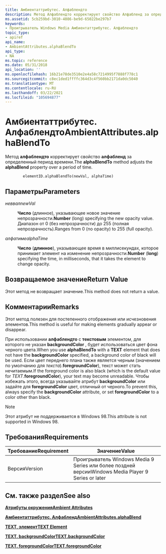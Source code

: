 ```yaml
---
title: Амбиентаттрибутес. Алфаблендто
description: Метод Алфаблендто корректирует свойство Алфабленд за определенный период времени.
ms.assetid: 5cb259bd-3010-4086-be9d-65022be297b7
keywords:
- Проигрыватель Windows Media Амбиентаттрибутес. Алфаблендто
topic_type:
- apiref
api_name:
- AmbientAttributes.alphaBlendTo
api_type:
- NA
ms.topic: reference
ms.date: 05/31/2018
api_location: ''
ms.openlocfilehash: 16b21e78de3510e2e4a58c7214995f7888f778c1
ms.sourcegitcommit: c8ec1ded1ffffc364d3c4f560bb2171da0dc5040
ms.translationtype: MT
ms.contentlocale: ru-RU
ms.lasthandoff: 03/22/2021
ms.locfileid: "105694877"
---
```

# <a name="ambientattributesalphablendto"></a><span data-ttu-id="ab2c2-104">Амбиентаттрибутес. Алфаблендто</span><span class="sxs-lookup"><span data-stu-id="ab2c2-104">AmbientAttributes.alphaBlendTo</span></span>

<span data-ttu-id="ab2c2-105">Метод **алфаблендто** корректирует свойство **алфабленд** за определенный период времени.</span><span class="sxs-lookup"><span data-stu-id="ab2c2-105">The **alphaBlendTo** method adjusts the **alphaBlend** property over a period of time.</span></span>

``` syntax
        elementID.alphaBlendTo(newVal, alphaTime)
```

## <a name="parameters"></a><span data-ttu-id="ab2c2-106">Параметры</span><span class="sxs-lookup"><span data-stu-id="ab2c2-106">Parameters</span></span>

<dl> <dt>

<span data-ttu-id="ab2c2-107"><span id="newVal"></span><span id="newval"></span><span id="NEWVAL"></span>*неввал*</span><span class="sxs-lookup"><span data-stu-id="ab2c2-107"><span id="newVal"></span><span id="newval"></span><span id="NEWVAL"></span>*newVal*</span></span>
</dt> <dd>

<span data-ttu-id="ab2c2-108">**Число** (длинное), указывающее новое значение непрозрачности.</span><span class="sxs-lookup"><span data-stu-id="ab2c2-108">**Number** (long) specifying the new opacity value.</span></span> <span data-ttu-id="ab2c2-109">Диапазон от 0 (без непрозрачности) до 255 (полная непрозрачность).</span><span class="sxs-lookup"><span data-stu-id="ab2c2-109">Ranges from 0 (no opacity) to 255 (full opacity).</span></span>

</dd> <dt>

<span data-ttu-id="ab2c2-110"><span id="alphaTime"></span><span id="alphatime"></span><span id="ALPHATIME"></span>*алфатиме*</span><span class="sxs-lookup"><span data-stu-id="ab2c2-110"><span id="alphaTime"></span><span id="alphatime"></span><span id="ALPHATIME"></span>*alphaTime*</span></span>
</dt> <dd>

<span data-ttu-id="ab2c2-111">**Число** (**длинное**), указывающее время в миллисекундах, которое принимает элемент на изменение непрозрачности.</span><span class="sxs-lookup"><span data-stu-id="ab2c2-111">**Number** (**long**) specifying the time, in milliseconds, that it takes the element to change opacity.</span></span>

</dd> </dl>

## <a name="return-value"></a><span data-ttu-id="ab2c2-112">Возвращаемое значение</span><span class="sxs-lookup"><span data-stu-id="ab2c2-112">Return Value</span></span>

<span data-ttu-id="ab2c2-113">Этот метод не возвращает значение.</span><span class="sxs-lookup"><span data-stu-id="ab2c2-113">This method does not return a value.</span></span>

## <a name="remarks"></a><span data-ttu-id="ab2c2-114">Комментарии</span><span class="sxs-lookup"><span data-stu-id="ab2c2-114">Remarks</span></span>

<span data-ttu-id="ab2c2-115">Этот метод полезен для постепенного отображения или исчезновения элементов.</span><span class="sxs-lookup"><span data-stu-id="ab2c2-115">This method is useful for making elements gradually appear or disappear.</span></span>

<span data-ttu-id="ab2c2-116">При использовании **алфаблендто** с **текстовым** элементом, для которого не указан **backgroundColor** , будет использоваться цвет фона черного цвета.</span><span class="sxs-lookup"><span data-stu-id="ab2c2-116">When you use **alphaBlendTo** with a **TEXT** element that does not have the **backgroundColor** specified, a background color of black will be used.</span></span> <span data-ttu-id="ab2c2-117">Если цвет переднего плана также является черным (значением по умолчанию для *текста*).**foregroundColor**), текст может стать нечитаемым.</span><span class="sxs-lookup"><span data-stu-id="ab2c2-117">If the foreground color is also black (which is the default value for *TEXT*.**foregroundColor**), your text may become unreadable.</span></span> <span data-ttu-id="ab2c2-118">Чтобы избежать этого, всегда указывайте атрибут **backgroundColor** или задайте для **foregroundColor** цвет, отличный от черного.</span><span class="sxs-lookup"><span data-stu-id="ab2c2-118">To prevent this, always specify the **backgroundColor** attribute, or set **foregroundColor** to a color other than black.</span></span>

> [!Note]  
> <span data-ttu-id="ab2c2-119">Этот атрибут не поддерживается в Windows 98.</span><span class="sxs-lookup"><span data-stu-id="ab2c2-119">This attribute is not supported in Windows 98.</span></span>

 

## <a name="requirements"></a><span data-ttu-id="ab2c2-120">Требования</span><span class="sxs-lookup"><span data-stu-id="ab2c2-120">Requirements</span></span>



| <span data-ttu-id="ab2c2-121">Требование</span><span class="sxs-lookup"><span data-stu-id="ab2c2-121">Requirement</span></span> | <span data-ttu-id="ab2c2-122">Значение</span><span class="sxs-lookup"><span data-stu-id="ab2c2-122">Value</span></span> |
|--------------------|---------------------------------------------------|
| <span data-ttu-id="ab2c2-123">Версия</span><span class="sxs-lookup"><span data-stu-id="ab2c2-123">Version</span></span><br/> | <span data-ttu-id="ab2c2-124">Проигрыватель Windows Media 9 Series или более поздней версии</span><span class="sxs-lookup"><span data-stu-id="ab2c2-124">Windows Media Player 9 Series or later</span></span><br/> |



## <a name="see-also"></a><span data-ttu-id="ab2c2-125">См. также раздел</span><span class="sxs-lookup"><span data-stu-id="ab2c2-125">See also</span></span>

<dl> <dt>

[<span data-ttu-id="ab2c2-126">**Атрибуты окружения**</span><span class="sxs-lookup"><span data-stu-id="ab2c2-126">**Ambient Attributes**</span></span>](ambient-attributes.md)
</dt> <dt>

[<span data-ttu-id="ab2c2-127">**Амбиентаттрибутес. Алфабленд**</span><span class="sxs-lookup"><span data-stu-id="ab2c2-127">**AmbientAttributes.alphaBlend**</span></span>](ambientattributes-alphablend.md)
</dt> <dt>

[<span data-ttu-id="ab2c2-128">**TEXT, элемент**</span><span class="sxs-lookup"><span data-stu-id="ab2c2-128">**TEXT Element**</span></span>](text-element.md)
</dt> <dt>

[<span data-ttu-id="ab2c2-129">**TEXT. backgroundColor**</span><span class="sxs-lookup"><span data-stu-id="ab2c2-129">**TEXT.backgroundColor**</span></span>](text-backgroundcolor.md)
</dt> <dt>

[<span data-ttu-id="ab2c2-130">**TEXT. foregroundColor**</span><span class="sxs-lookup"><span data-stu-id="ab2c2-130">**TEXT.foregroundColor**</span></span>](text-foregroundcolor.md)
</dt> </dl>

 

 





